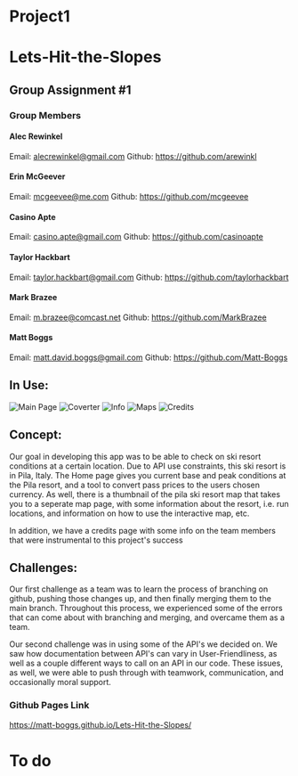 # Project1
# Lets-Hit-the-Slopes

## Group Assignment #1
### Group Members 
#### Alec Rewinkel
Email: alecrewinkel@gmail.com
Github: https://github.com/arewinkl
#### Erin McGeever
Email: mcgeevee@me.com
Github: https://github.com/mcgeevee
#### Casino Apte
Email: casino.apte@gmail.com
Github: https://github.com/casinoapte
#### Taylor Hackbart
Email: taylor.hackbart@gmail.com
Github: https://github.com/taylorhackbart
#### Mark Brazee
Email: m.brazee@comcast.net
Github: https://github.com/MarkBrazee
#### Matt Boggs
Email: matt.david.boggs@gmail.com
Github: https://github.com/Matt-Boggs


## In Use:

![Main Page](https://i.imgur.com/Mk5oZl1.png)
![Coverter](https://i.imgur.com/CdNcVuj.png)
![Info](https://i.imgur.com/GbkwFMB.png)
![Maps](https://i.imgur.com/tbZsQOM.png)
![Credits](https://i.imgur.com/wXjMk2l.png)

## Concept:
Our goal in developing this app was to be able to check on ski resort conditions at a certain location. Due to API use constraints, this ski resort is in Pila, Italy. The Home page gives you current base and peak conditions at the Pila resort, and a tool to convert pass prices to the users chosen currency. As well, there is a thumbnail of the pila ski resort map that takes you to a seperate map page, with some information about the resort, i.e. run locations, and information on how to use the interactive map, etc.

In addition, we have a credits page with some info on the team members that were instrumental to this project's success

## Challenges:
Our first challenge as a team was to learn the process of branching on github, pushing those changes up, and then finally merging them to the main branch. Throughout this process, we experienced some of the errors that can come about with branching and merging, and overcame them as a team.

Our second challenge was in using some of the API's we decided on. We saw how documentation between API's can vary in User-Friendliness, as well as a couple different ways to call on an API in our code. These issues, as well, we were able to push through with teamwork, communication, and occasionally moral support.



### Github Pages Link
https://matt-boggs.github.io/Lets-Hit-the-Slopes/
# To do

